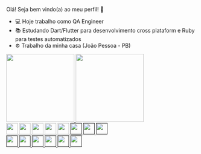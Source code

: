 Olá! Seja bem vindo(a) ao meu perfil! 📝

- 💻 Hoje trabalho como QA Engineer
- 📚 Estudando Dart/Flutter para desenvolvimento cross plataform e Ruby para testes automatizados
- ⚙️ Trabalho da minha casa (João Pessoa - PB)

<div>
<a href="https://www.linkedin.com/in/vitubezerra/">
<img height="180em" src="https://github-readme-stats.vercel.app/api?username=vitubezerra&show_icons=true&theme=tokyonight&include_all_commits=true&count_private=true)"/>
<img height="180em" src="https://github-readme-stats.vercel.app/api/top-langs/?username=vitubezerra&layout=compact&langs_count=16&theme=tokyonight"/>
  
</div>

<div>
<a href="https://www.linkedin.com/in/vitubezerra/">
<img height="30em" src="https://img.shields.io/badge/LinkedIn-0077B5?style=for-the-badge&logo=linkedin&logoColor=white"/>
  
<a href="https://www.instagram.com/vitubezerra/">
<img height="30em" src="https://img.shields.io/badge/Instagram-E4405F?style=for-the-badge&logo=instagram&logoColor=white"/>
  
<a href="https://www.instagram.com/vitubezerra/">
<img height="30em" src="https://img.shields.io/badge/Gmail-D14836?style=for-the-badge&logo=gmail&logoColor=white"/>
  
<a href="https://gitlab.com/victorbezerra">
<img height="30em" src="https://img.shields.io/badge/GitLab-330F63?style=for-the-badge&logo=gitlab&logoColor=white"/>
  
<a href="https://gitlab.com/victorbezerra">
<img height="30em" src="https://img.shields.io/badge/Medium-12100E?style=for-the-badge&logo=medium&logoColor=white"/>
  
<a href="">
<img height="30em" src="https://img.shields.io/badge/Ruby-CC342D?style=for-the-badge&logo=ruby&logoColor=white"/>
  
<a href="">
<img height="30em" src="https://img.shields.io/badge/Dart-0175C2?style=for-the-badge&logo=dart&logoColor=white"/>
  
<a href="">
<img height="30em" src="https://img.shields.io/badge/Flutter-02569B?style=for-the-badge&logo=flutter&logoColor=white"/>
  
</div>
  
  
<div>
  
<a href="">
<img height="30em" src="https://img.shields.io/badge/firebase-%23039BE5.svg?style=for-the-badge&logo=firebase"/>
  
  
<a href="">
<img height="30em" src="https://img.shields.io/badge/Visual_Studio_Code-0078D4?style=for-the-badge&logo=visual%20studio%20code&logoColor=white"/>
  
<a href="">
<img height="30em" src="https://img.shields.io/badge/GIT-E44C30?style=for-the-badge&logo=git&logoColor=white"/>
  
<a href="">
<img height="30em" src="https://img.shields.io/badge/SQLite-07405E?style=for-the-badge&logo=sqlite&logoColor=white"/>
  
<a href="">
<img height="30em" src="https://img.shields.io/badge/Microsoft_Azure-0089D6?style=for-the-badge&logo=microsoft-azure&logoColor=white"/>
  
<a href="">
<img height="30em" src="https://img.shields.io/badge/Azure_DevOps-0078D7?style=for-the-badge&logo=azure-devops&logoColor=white"/>
  
</div>
